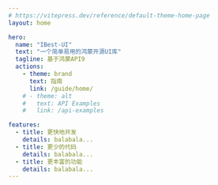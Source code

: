 ```yaml
---
# https://vitepress.dev/reference/default-theme-home-page
layout: home

hero:
  name: "IBest-UI"
  text: "一个简单易用的鸿蒙开源UI库"
  tagline: 基于鸿蒙API9
  actions:
    - theme: brand
      text: 指南
      link: /guide/home/
    # - theme: alt
    #   text: API Examples
    #   link: /api-examples

features:
  - title: 更快地开发
    details: balabala...
  - title: 更少的代码
    details: balabala...
  - title: 更丰富的功能
    details: balabala...
---
```

